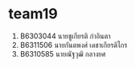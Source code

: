 # team19


1) B6303044 นายชูเกียรติ ก๋าอินตา
2) B6311506 นายกันตพงศ์ เดชาเกียรติไกร
3) B6310585 นายณัฐวุฒิ กลางยศ